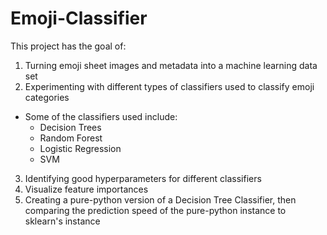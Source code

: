 # Emoji-Classifier

This project has the goal of:
1. Turning emoji sheet images and metadata into a machine learning data set
2. Experimenting with different types of classifiers used to classify emoji categories
  - Some of the classifiers used include: 
    - Decision Trees
    - Random Forest
    - Logistic Regression
    - SVM
    
3. Identifying good hyperparameters for different classifiers
4. Visualize feature importances
5. Creating a pure-python version of a Decision Tree Classifier, then comparing the prediction speed of the pure-python instance to sklearn's instance
